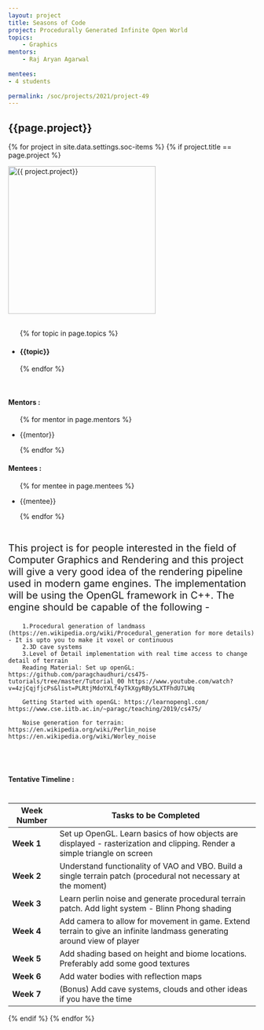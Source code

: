 ```yaml
---
layout: project
title: Seasons of Code
project: Procedurally Generated Infinite Open World
topics:
    - Graphics
mentors:
    - Raj Aryan Agarwal    
    
mentees:
- 4 students   
    
permalink: /soc/projects/2021/project-49
---
```


<h2 class="display1 m-3 p-3 text-center">{{page.project}}</h2>

{% for project in site.data.settings.soc-items %}
{% if project.title == page.project %}
<div>
    <img src="{{ site.baseurl }}/{{ project.image }}"  width = "300" height="300" alt="{{ project.project}}" class="border rounded img-soc">
</div>
<div>
    <br>
    <ul>
        {% for topic in page.topics %}
        <li><h4 class="text-primary text-center">{{topic}}</h4></li>
        {% endfor %}
    </ul>
    <br>
    <h4 class="display3  ">Mentors :</h4> 
    <ul>
        {% for mentor in page.mentors %}
        <li><p class="lead">{{mentor}}</p></li>
        {% endfor %}
    </ul>
    <h4 class="display3  ">Mentees :</h4> 
    <ul>
        {% for mentee in page.mentees %}
        <li><p class="lead">{{mentee}}</p></li>
        {% endfor %}
    </ul>
</div>
<div>
    <p class="display3" style = "font-size:20px;" >
        <br>
        This project is for people interested in the field of Computer Graphics and Rendering and this project will give a very good idea of the rendering pipeline used in modern game engines. The implementation will be using the OpenGL framework in C++. The engine should be capable of the following -

        1.Procedural generation of landmass (https://en.wikipedia.org/wiki/Procedural_generation for more details) - It is upto you to make it voxel or continuous
        2.3D cave systems
        3.Level of Detail implementation with real time access to change detail of terrain
        Reading Material: Set up openGL: https://github.com/paragchaudhuri/cs475-tutorials/tree/master/Tutorial_00 https://www.youtube.com/watch?v=4zjCqjfjcPs&list=PLRtjMdoYXLf4yTkXgyRBy5LXTFhdU7LWq

        Getting Started with openGL: https://learnopengl.com/ https://www.cse.iitb.ac.in/~paragc/teaching/2019/cs475/

        Noise generation for terrain: https://en.wikipedia.org/wiki/Perlin_noise https://en.wikipedia.org/wiki/Worley_noise
  <br>
</div>
<div>
    <h4 class="display3" style="margin:40px 0px 40px 0px;">Tentative Timeline :</h4>
    <table class="table table-striped">
  <thead>
    <tr>
      <th>Week Number</th>
      <th>Tasks to be Completed</th>
    </tr>
  </thead>
  <tbody>
    <tr>
      <td><strong>Week 1</strong></td>
      <td>Set up OpenGL. Learn basics of how objects are displayed - rasterization and clipping. Render a simple triangle on screen</td>
    </tr>
    <tr>
      <td><strong>Week 2</strong></td>
      <td>Understand functionality of VAO and VBO. Build a single terrain patch (procedural not necessary at the moment)</td>
    </tr>
    <tr>
      <td><strong>Week 3</strong></td>
      <td>Learn perlin noise and generate procedural terrain patch. Add light system - Blinn Phong shading</td>
    </tr>
    <tr>
      <td><strong>Week 4</strong></td>
      <td>Add camera to allow for movement in game. Extend terrain to give an infinite landmass generating around view of player</td>
    </tr>
    <tr>
      <td><strong>Week 5</strong></td>
      <td>Add shading based on height and biome locations. Preferably add some good textures</td>
    </tr>
    <tr>
      <td><strong>Week 6</strong></td>
      <td>Add water bodies with reflection maps</td>
    </tr>
    <tr>
      <td><strong>Week 7</strong></td>
      <td>(Bonus) Add cave systems, clouds and other ideas if you have the time</td>
    </tr>
  </tbody>
</table>
</div>
{% endif %}
{% endfor %}
